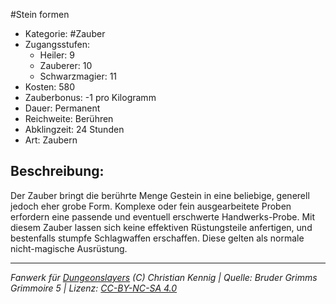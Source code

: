 #Stein formen  
- Kategorie: #Zauber  
- Zugangsstufen:  
  - Heiler: 9  
  - Zauberer: 10  
  - Schwarzmagier: 11  
- Kosten: 580  
- Zauberbonus: -1 pro Kilogramm  
- Dauer: Permanent  
- Reichweite: Berühren  
- Abklingzeit: 24 Stunden  
- Art: Zaubern     

## Beschreibung:
Der Zauber bringt die berührte Menge Gestein in eine beliebige, generell jedoch eher grobe Form. Komplexe oder fein ausgearbeitete Proben erfordern eine passende und eventuell erschwerte Handwerks-Probe. Mit diesem Zauber lassen sich keine effektiven Rüstungsteile anfertigen, und bestenfalls stumpfe Schlagwaffen erschaffen. Diese gelten als normale nicht-magische Ausrüstung.


___
*Fanwerk für [Dungeonslayers](https://www.dungeonslayers.net/) (C) Christian Kennig | Quelle: Bruder Grimms Grimmoire 5 | Lizenz: [CC-BY-NC-SA 4.0](https://creativecommons.org/licenses/by-nc-sa/4.0/deed.de)*